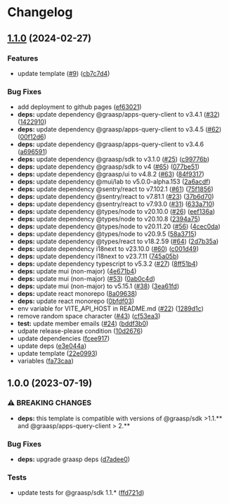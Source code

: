 # Changelog

## [1.1.0](https://github.com/graasp/graasp-app-starter-ts-vite/compare/v1.0.0...v1.1.0) (2024-02-27)


### Features

* update template ([#9](https://github.com/graasp/graasp-app-starter-ts-vite/issues/9)) ([cb7c7d4](https://github.com/graasp/graasp-app-starter-ts-vite/commit/cb7c7d4532c921a2a8185d2113907203aa8f9170))


### Bug Fixes

* add deployment to github pages ([ef63021](https://github.com/graasp/graasp-app-starter-ts-vite/commit/ef630210ea81237ff01a66d621dadf1e78ef00c4))
* **deps:** update dependency @graasp/apps-query-client to v3.4.1 ([#32](https://github.com/graasp/graasp-app-starter-ts-vite/issues/32)) ([1422910](https://github.com/graasp/graasp-app-starter-ts-vite/commit/1422910fa2cbfce21e7ee2a14aaf1b04baf72e03))
* **deps:** update dependency @graasp/apps-query-client to v3.4.5 ([#62](https://github.com/graasp/graasp-app-starter-ts-vite/issues/62)) ([00f12d6](https://github.com/graasp/graasp-app-starter-ts-vite/commit/00f12d663641009bedc9fcdd20e94eab87d20ae2))
* **deps:** update dependency @graasp/apps-query-client to v3.4.6 ([a696591](https://github.com/graasp/graasp-app-starter-ts-vite/commit/a6965917552b857cd1b844e764291adbfb4e27c2))
* **deps:** update dependency @graasp/sdk to v3.1.0 ([#25](https://github.com/graasp/graasp-app-starter-ts-vite/issues/25)) ([c99776b](https://github.com/graasp/graasp-app-starter-ts-vite/commit/c99776bf70c509f2d608bbe536603bf8c184a7ec))
* **deps:** update dependency @graasp/sdk to v4 ([#65](https://github.com/graasp/graasp-app-starter-ts-vite/issues/65)) ([077be51](https://github.com/graasp/graasp-app-starter-ts-vite/commit/077be516a148ef8501fdc7295497d67ffd16fa60))
* **deps:** update dependency @graasp/ui to v4.8.2 ([#63](https://github.com/graasp/graasp-app-starter-ts-vite/issues/63)) ([84f9317](https://github.com/graasp/graasp-app-starter-ts-vite/commit/84f93171a49667aa98fc5e93d8e5492869bd4a70))
* **deps:** update dependency @mui/lab to v5.0.0-alpha.153 ([2a6acdf](https://github.com/graasp/graasp-app-starter-ts-vite/commit/2a6acdfd5b3d6d05cef6999ef6141d7581a7c423))
* **deps:** update dependency @sentry/react to v7.102.1 ([#61](https://github.com/graasp/graasp-app-starter-ts-vite/issues/61)) ([75f1856](https://github.com/graasp/graasp-app-starter-ts-vite/commit/75f1856dcc3fe821f8008ff50e8c800b563b9a62))
* **deps:** update dependency @sentry/react to v7.81.1 ([#23](https://github.com/graasp/graasp-app-starter-ts-vite/issues/23)) ([37b6d70](https://github.com/graasp/graasp-app-starter-ts-vite/commit/37b6d707c7341f487d2d6f1d9bf926db7a285372))
* **deps:** update dependency @sentry/react to v7.93.0 ([#31](https://github.com/graasp/graasp-app-starter-ts-vite/issues/31)) ([633a710](https://github.com/graasp/graasp-app-starter-ts-vite/commit/633a710a154df738ec38298ec4b2ba173255cb49))
* **deps:** update dependency @types/node to v20.10.0 ([#26](https://github.com/graasp/graasp-app-starter-ts-vite/issues/26)) ([eef136a](https://github.com/graasp/graasp-app-starter-ts-vite/commit/eef136ac42b0269eaf0549b06343193eee270dd2))
* **deps:** update dependency @types/node to v20.10.8 ([2394a75](https://github.com/graasp/graasp-app-starter-ts-vite/commit/2394a75feda7efeafd4f3d605be444a6474aa990))
* **deps:** update dependency @types/node to v20.11.20 ([#56](https://github.com/graasp/graasp-app-starter-ts-vite/issues/56)) ([4cec0da](https://github.com/graasp/graasp-app-starter-ts-vite/commit/4cec0dadcbcbde791b263d3deea7c8e962b8fd8d))
* **deps:** update dependency @types/node to v20.9.5 ([58a3715](https://github.com/graasp/graasp-app-starter-ts-vite/commit/58a37155963890c38443b675bc33e18dc8f0b3a8))
* **deps:** update dependency @types/react to v18.2.59 ([#64](https://github.com/graasp/graasp-app-starter-ts-vite/issues/64)) ([2d7b35a](https://github.com/graasp/graasp-app-starter-ts-vite/commit/2d7b35adb863ca2ab6db76cc8bd549048df287e9))
* **deps:** update dependency i18next to v23.10.0 ([#60](https://github.com/graasp/graasp-app-starter-ts-vite/issues/60)) ([c001d49](https://github.com/graasp/graasp-app-starter-ts-vite/commit/c001d493f9663c5731739473e6887d7868fd65e1))
* **deps:** update dependency i18next to v23.7.11 ([745a05b](https://github.com/graasp/graasp-app-starter-ts-vite/commit/745a05b0bcdee6b6f02d86a4b71b6eb5122e8ae5))
* **deps:** update dependency typescript to v5.3.2 ([#27](https://github.com/graasp/graasp-app-starter-ts-vite/issues/27)) ([8ff51b4](https://github.com/graasp/graasp-app-starter-ts-vite/commit/8ff51b41a2fe2040b7b7e599a146fe04cdb64a77))
* **deps:** update mui (non-major) ([4e671b4](https://github.com/graasp/graasp-app-starter-ts-vite/commit/4e671b43596ca8e392005c1db9af595adc527c1a))
* **deps:** update mui (non-major) ([#53](https://github.com/graasp/graasp-app-starter-ts-vite/issues/53)) ([0ab0c4d](https://github.com/graasp/graasp-app-starter-ts-vite/commit/0ab0c4d1da9733f1a6c115357860721523c55e62))
* **deps:** update mui (non-major) to v5.15.1 ([#38](https://github.com/graasp/graasp-app-starter-ts-vite/issues/38)) ([3ea61fd](https://github.com/graasp/graasp-app-starter-ts-vite/commit/3ea61fd3fd0d6126c1d0b0837fc3088f2a5470c6))
* **deps:** update react monorepo ([8a09638](https://github.com/graasp/graasp-app-starter-ts-vite/commit/8a096385563cccbe796850c50c2bfe0467500619))
* **deps:** update react monorepo ([0bfdf03](https://github.com/graasp/graasp-app-starter-ts-vite/commit/0bfdf03d2a9068bca5c7806ec28f94c0e3734a34))
* env variable for VITE_API_HOST in README.md ([#22](https://github.com/graasp/graasp-app-starter-ts-vite/issues/22)) ([1289d1c](https://github.com/graasp/graasp-app-starter-ts-vite/commit/1289d1c9bb9614dbb29a92c7ddede4e17ddc1f29))
* remove random space character ([#43](https://github.com/graasp/graasp-app-starter-ts-vite/issues/43)) ([cf53ea3](https://github.com/graasp/graasp-app-starter-ts-vite/commit/cf53ea36dc765998c12ae4f2e27b60f04e65d9ef))
* **test:** update member emails ([#24](https://github.com/graasp/graasp-app-starter-ts-vite/issues/24)) ([bddf3b0](https://github.com/graasp/graasp-app-starter-ts-vite/commit/bddf3b0ebf4e573d71cb088c81d32056670a7669))
* udpate release-please condition ([10d2676](https://github.com/graasp/graasp-app-starter-ts-vite/commit/10d26760e9afb869850198f7469e977d6c21b108))
* update dependencies ([fcee917](https://github.com/graasp/graasp-app-starter-ts-vite/commit/fcee91732536833185678d29e01a37bdb1ebbf5d))
* update deps ([e3e044a](https://github.com/graasp/graasp-app-starter-ts-vite/commit/e3e044ade6c2140db70d55277e9372ef7c9b4e63))
* update template ([22e0993](https://github.com/graasp/graasp-app-starter-ts-vite/commit/22e09938e0dd5bd9093b2047d06504fd978fdf9d))
* variables ([fa73caa](https://github.com/graasp/graasp-app-starter-ts-vite/commit/fa73caa5b23cddf47629aab10b71faf1f1d97456))

## 1.0.0 (2023-07-19)


### ⚠ BREAKING CHANGES

* **deps:** this template is compatible with versions of @graasp/sdk >1.1.** and @graasp/apps-query-client > 2.**

### Bug Fixes

* **deps:** upgrade graasp deps ([d7adee0](https://github.com/graasp/graasp-app-starter-ts-vite/commit/d7adee0a93b72d17620696881c49feb0ba2fa724))


### Tests

* update tests for @graasp/sdk 1.1.* ([ffd721d](https://github.com/graasp/graasp-app-starter-ts-vite/commit/ffd721d01a7c416b2abe35bb2ebb278c336f2968))
